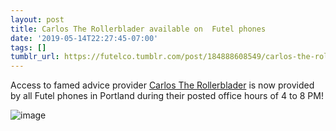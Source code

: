 ```yaml
---
layout: post
title: Carlos The Rollerblader available on  Futel phones
date: '2019-05-14T22:27:45-07:00'
tags: []
tumblr_url: https://futelco.tumblr.com/post/184888608549/carlos-the-rollerblader-available-on-futel-phones
---
```

Access to famed advice provider [Carlos The Rollerblader](https://www.instagram.com/carlostherollerblader/) is now provided by all Futel phones in Portland during their posted office hours of 4 to 8 PM!

![image](https://64.media.tumblr.com/a4afae46363c608b7c70ad1783b95123/tumblr_inline_prj5w6jOpf1sk9ezf_540.jpg)
 ![]()
